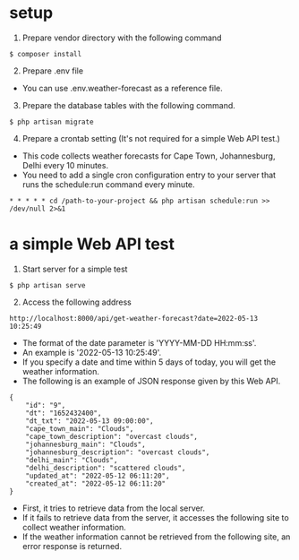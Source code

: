 # setup

1. Prepare vendor directory with the following command

```
$ composer install
```

2. Prepare .env file

- You can use .env.weather-forecast as a reference file.

3. Prepare the database tables with the following command.

```
$ php artisan migrate
```

4. Prepare a crontab setting (It's not required for a simple Web API test.)

- This code collects weather forecasts for Cape Town, Johannesburg, Delhi every 10 minutes.
- You need to add a single cron configuration entry to your server that runs the schedule:run command every minute.

```
* * * * * cd /path-to-your-project && php artisan schedule:run >> /dev/null 2>&1
```

# a simple Web API test

1. Start server for a simple test

```
$ php artisan serve
```

2. Access the following address

```
http://localhost:8000/api/get-weather-forecast?date=2022-05-13 10:25:49
```

- The format of the date parameter is 'YYYY-MM-DD HH:mm:ss'.
- An example is '2022-05-13 10:25:49'.
- If you specify a date and time within 5 days of today, you will get the weather information.
- The following is an example of JSON response given by this Web API.

```
{
    "id": "9",
    "dt": "1652432400",
    "dt_txt": "2022-05-13 09:00:00",
    "cape_town_main": "Clouds",
    "cape_town_description": "overcast clouds",
    "johannesburg_main": "Clouds",
    "johannesburg_description": "overcast clouds",
    "delhi_main": "Clouds",
    "delhi_description": "scattered clouds",
    "updated_at": "2022-05-12 06:11:20",
    "created_at": "2022-05-12 06:11:20"
}
```

- First, it tries to retrieve data from the local server.
- If it fails to retrieve data from the server, it accesses the following site to collect weather information.
- If the weather information cannot be retrieved from the following site, an error response is returned.